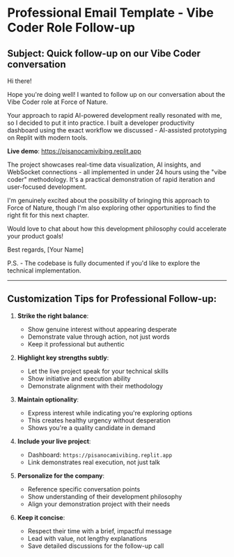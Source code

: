 
# Professional Email Template - Vibe Coder Role Follow-up

## Subject: Quick follow-up on our Vibe Coder conversation

Hi there!

Hope you're doing well! I wanted to follow up on our conversation about the Vibe Coder role at Force of Nature.

Your approach to rapid AI-powered development really resonated with me, so I decided to put it into practice. I built a developer productivity dashboard using the exact workflow we discussed - AI-assisted prototyping on Replit with modern tools.

**Live demo**: https://pisanocamivibing.replit.app

The project showcases real-time data visualization, AI insights, and WebSocket connections - all implemented in under 24 hours using the "vibe coder" methodology. It's a practical demonstration of rapid iteration and user-focused development.

I'm genuinely excited about the possibility of bringing this approach to Force of Nature, though I'm also exploring other opportunities to find the right fit for this next chapter.

Would love to chat about how this development philosophy could accelerate your product goals!

Best regards,
[Your Name]

P.S. - The codebase is fully documented if you'd like to explore the technical implementation.

---

## Customization Tips for Professional Follow-up:

1. **Strike the right balance**:
   - Show genuine interest without appearing desperate
   - Demonstrate value through action, not just words
   - Keep it professional but authentic

2. **Highlight key strengths subtly**:
   - Let the live project speak for your technical skills
   - Show initiative and execution ability
   - Demonstrate alignment with their methodology

3. **Maintain optionality**:
   - Express interest while indicating you're exploring options
   - This creates healthy urgency without desperation
   - Shows you're a quality candidate in demand

4. **Include your live project**:
   - Dashboard: `https://pisanocamivibing.replit.app`
   - Link demonstrates real execution, not just talk

5. **Personalize for the company**:
   - Reference specific conversation points
   - Show understanding of their development philosophy
   - Align your demonstration project with their needs

6. **Keep it concise**:
   - Respect their time with a brief, impactful message
   - Lead with value, not lengthy explanations
   - Save detailed discussions for the follow-up call
